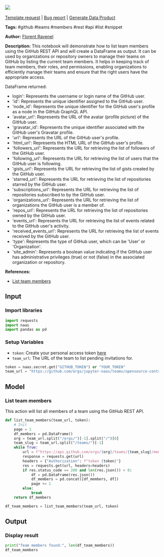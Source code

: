 <a href="https://app.naas.ai/user-redirect/naas/downloader?url=https://raw.githubusercontent.com/jupyter-naas/awesome-notebooks/master/GitHub/GitHub_List_team_members.ipynb" target="_parent"><img src="https://naasai-public.s3.eu-west-3.amazonaws.com/open_in_naas.svg"/></a><br><br><a href="https://github.com/jupyter-naas/awesome-notebooks/issues/new?assignees=&labels=&template=template-request.md&title=Tool+-+Action+of+the+notebook+">Template request</a> | <a href="https://github.com/jupyter-naas/awesome-notebooks/issues/new?assignees=&labels=bug&template=bug_report.md&title=GitHub+-+List+team+members:+Error+short+description">Bug report</a> | <a href="https://app.naas.ai/user-redirect/naas/downloader?url=https://raw.githubusercontent.com/jupyter-naas/awesome-notebooks/master/Naas/Naas_Start_data_product.ipynb" target="_parent">Generate Data Product</a>

**Tags:** #github #teams #members #rest #api #list #snippet

**Author:** [Florent Ravenel](http://linkedin.com/in/florent-ravenel)

**Description:** This notebook will demonstrate how to list team members using the GitHub REST API and will create a DataFrame as output. It can be used by organizations or repository owners to manage their teams on GitHub by listing the current team members. It helps in keeping track of team members, their roles, and permissions, enabling organizations to efficiently manage their teams and ensure that the right users have the appropriate access.

DataFrame returned:
- login': Represents the username or login name of the GitHub user.
- 'id': Represents the unique identifier assigned to the GitHub user.
- 'node_id': Represents the unique identifier for the GitHub user's profile as a node in the GitHub GraphQL API.
- 'avatar_url': Represents the URL of the avatar (profile picture) of the GitHub user.
- 'gravatar_id': Represents the unique identifier associated with the GitHub user's Gravatar profile.
- 'url': Represents the URL of the GitHub user's profile.
- 'html_url': Represents the HTML URL of the GitHub user's profile.
- 'followers_url': Represents the URL for retrieving the list of followers of the GitHub user.
- 'following_url': Represents the URL for retrieving the list of users that the GitHub user is following.
- 'gists_url': Represents the URL for retrieving the list of gists created by the GitHub user.
- 'starred_url': Represents the URL for retrieving the list of repositories starred by the GitHub user.
- 'subscriptions_url': Represents the URL for retrieving the list of repositories subscribed to by the GitHub user.
- 'organizations_url': Represents the URL for retrieving the list of organizations the GitHub user is a member of.
- 'repos_url': Represents the URL for retrieving the list of repositories owned by the GitHub user.
- 'events_url': Represents the URL for retrieving the list of events related to the GitHub user's activity.
- 'received_events_url': Represents the URL for retrieving the list of events received by the GitHub user.
- 'type': Represents the type of GitHub user, which can be 'User' or 'Organization'.
- 'site_admin': Represents a boolean value indicating if the GitHub user has administrative privileges (true) or not (false) in the associated organization or repository.

**References:**
- [List team members](https://docs.github.com/fr/rest/teams/members?apiVersion=2022-11-28#list-team-members)

## Input

### Import libraries


```python
import requests
import naas
import pandas as pd
```

### Setup Variables
- `token`: Create your personal access token [here](https://github.com/settings/tokens)
- `team_url`: The URL of the team to list pending invitations for.


```python
token = naas.secret.get("GITHUB_TOKEN") or "YOUR_TOKEN"
team_url = "https://github.com/orgs/jupyter-naas/teams/opensource-contributors"
```

## Model

### List team members
This action will list all members of a team using the GitHub REST API.


```python
def list_team_members(team_url, token):
    # Init
    page = 1
    df_members = pd.DataFrame()
    org = team_url.split("/orgs/")[-1].split("/")[0]
    team_slug = team_url.split("/teams/")[-1]
    while True:
        url = f"https://api.github.com/orgs/{org}/teams/{team_slug}/members?per_page=100&page={page}"
        response = requests.get(url)
        headers = {"Authorization": f"token {token}"}
        res = requests.get(url, headers=headers)
        if res.status_code == 200 and len(res.json()) > 0:
            df = pd.DataFrame(res.json())
            df_members = pd.concat([df_members, df])
            page += 1
        else:
            break
    return df_members

df_team_members = list_team_members(team_url, token)
```

## Output

### Display result


```python
print("Team members found:", len(df_team_members))
df_team_members
```

 
